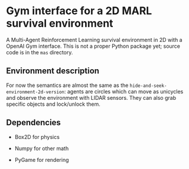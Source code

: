 # Gym interface for a 2D MARL survival environment

A Multi-Agent Reinforcement Learning survival environment in 2D with a OpenAI 
Gym interface. This is not a proper Python package yet; source code is in the 
`mas` directory.

## Environment description

For now the semantics are almost the same as the `hide-and-seek-
environment-2d-version`: agents are circles which can move as unicycles and 
observe the environment with LIDAR sensors. They can also grab specific 
objects and lock/unlock them.

## Dependencies

- Box2D for physics

- Numpy for other math

- PyGame for rendering


